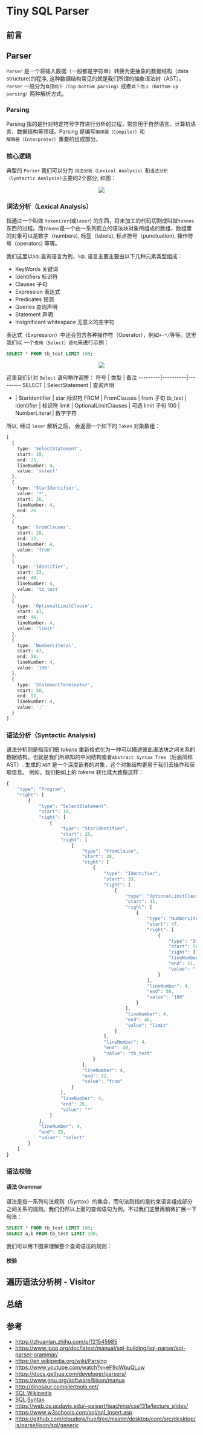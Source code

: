 # Tiny SQL Parser

## 前言

## Parser

`Parser` 是一个将输入数据（一般都是字符串）转换为更抽象的数据结构（data structure)的程序, 这种数据结构常见的就是我们所谓的抽象语法树（AST）。 `Parser` 一般分为`自顶向下（Top-bottom parsing）`或者`自下而上（Bottom-up parsing）`两种解析方式。

### Parsing

Parsing 指的是针对特定符号字符进行分析的过程，常应用于自然语言、计算机语言、数据结构等领域。Parsing 是编写`编译器（Compiler）`和`解释器（Interpreter）`重要的组成部分。

### 核心逻辑

典型的 `Parser` 我们可以分为 `词法分析（Lexical Analysis）`和`语法分析（Syntactic Analysis)`主要的2个部分, 如图：

<p align="center"><img src="./img/process.svg" /></p>

### 词法分析（Lexical Analysis）

指通过一个叫做 `tokenizer`(或`lexer`) 的东西，将未加工的代码切割成叫做`tokens`东西的过程。而`tokens`是一个由一系列孤立的语法块对象所组成的数组，数组里的对象可以是数字（numbers),
标签（labels), 标点符号（punctuation), 操作符号（operators) 等等。

我们这里以`SQL`查询语言为例，`SQL` 语言主要主要由以下几种元素类型组成：

- KeyWords 关键词
- Identifiers 标识符
- Clauses 子句
- Expression 表达式
- Predicates 预测
- Queries 查询声明
- Statement 声明
- Insignificant whitespace 无意义的空字符

表达式（Expression）中还会包含各种操作符（Operator），例如`+-*/`等等。这里我们以
一个`查询（Select）语句`来进行示例：

```sql
SELECT * FROM tb_test LIMIT 100;
```

<p align="center"><img src="./img/tokenizer.svg" /></p>

这里我们针对 `Select` 语句稍作调整：
符号 | 类型 | 备注
---------|----------|---------
 SELECT | SelectStatement | 查询声明
 * | StarIdentifier | star 标识符
 FROM | FromClauses | from 子句
 tb_test | Identifier | 标识符
 limit | OptionalLimitClauses | 可选 limit 子句
 100 | NumberLiteral | 数字字符

所以, 经过 `lexer` 解析之后， 会返回一个如下的 `Token` 对象数组：

```typescript
[
  {
    type: 'SelectStatement',
    start: 19,
    end: 25,
    lineNumber: 4,
    value: 'select'
  },
  {
    type: 'StarIdentifier',
    value: '*',
    start: 26,
    lineNumber: 4,
    end: 26
  },
  {
    type: 'FromClauses',
    start: 28,
    end: 32,
    lineNumber: 4,
    value: 'from'
  },
  {
    type: 'Identifier',
    start: 33,
    end: 40,
    lineNumber: 4,
    value: 'tb_test'
  },
  {
    type: 'OptionalLimitClause',
    start: 41,
    end: 46,
    lineNumber: 4,
    value: 'limit'
  },
  {
    type: 'NumberLiteral',
    start: 47,
    end: 50,
    lineNumber: 4,
    value: '100'
  },
  {
    type: 'StatementTerminator',
    start: 50,
    end: 51,
    lineNumber: 4,
    value: ';'
  }
]
```

### 语法分析（Syntactic Analysis)

语法分析则是指我们把 *tokens* 重新格式化为一种可以描述彼此语法块之间关系的数据结构。也就是我们所熟知的中间结构或者`Abstract Syntax Tree`（后面简称AST）. 生成的 `AST` 是一个深度嵌套的对象，这个对象结构更易于我们去操作和获取信息。 例如，我们把如上的 *tokens* 转化成大致像这样：

```javascript
{
    "type": "Program",
    "right": [
        {
            "type": "SelectStatement",
            "start": 19,
            "right": [
                {
                    "type": "StarIdentifier",
                    "start": 26,
                    "right": [
                        {
                            "type": "FromClause",
                            "start": 28,
                            "right": [
                                {
                                    "type": "Identifier",
                                    "start": 33,
                                    "right": [
                                        {
                                            "type": "OptionalLimitClause",
                                            "start": 41,
                                            "right": [
                                                {
                                                    "type": "NumberLiteral",
                                                    "start": 47,
                                                    "right": [
                                                        {
                                                            "type": "StatementTerminator",
                                                            "start": 50,
                                                            "right": [],
                                                            "lineNumber": 4,
                                                            "end": 51,
                                                            "value": ";"
                                                        }
                                                    ],
                                                    "lineNumber": 4,
                                                    "end": 50,
                                                    "value": "100"
                                                }
                                            ],
                                            "lineNumber": 4,
                                            "end": 46,
                                            "value": "limit"
                                        }
                                    ],
                                    "lineNumber": 4,
                                    "end": 40,
                                    "value": "tb_test"
                                }
                            ],
                            "lineNumber": 4,
                            "end": 32,
                            "value": "from"
                        }
                    ],
                    "lineNumber": 4,
                    "end": 26,
                    "value": "*"
                }
            ],
            "lineNumber": 4,
            "end": 25,
            "value": "select"
        }
    ]
}
```

### 语法校验

#### 语法 Grammar

语法是指一系列句法规则（Syntax）的集合，而句法则指的是约束语言组成部分之间关系的规则。我们仍然以上面的查询语句为例，不过我们这里再稍微扩展一下句法：

```sql
SELECT * FROM tb_test LIMIT 100;
SELECT a,b FROM tb_test LIMIT 100;
```

我们可以用下图来理解整个查询语法的规则：

#### 校验

## 遍历语法分析树 - Visitor

## 总结

## 参考

- <https://zhuanlan.zhihu.com/p/121545985>
- <https://www.jooq.org/doc/latest/manual/sql-building/sql-parser/sql-parser-grammar/>
- <https://en.wikipedia.org/wiki/Parsing>
- <https://www.youtube.com/watch?v=eF9qWbuQLuw>
- <https://docs.gethue.com/developer/parsers/>
- <https://www.gnu.org/software/bison/manua>
- <http://dinosaur.compilertools.net/>
- [SQL Wikipedia](https://en.wikipedia.org/wiki/SQL#:~:text=SQL%20was%20adopted%20as%20a,32%2C%20Data%20management%20and%20interchange.&text=First%20formalized%20by%20ANSI.)
- [SQL Syntax](https://en.wikipedia.org/wiki/SQL_syntax)
- <https://web.cs.ucdavis.edu/~peisert/teaching/cse131a/lecture_slides/>
- <https://www.w3schools.com/sql/sql_insert.asp>
- <https://github.com/cloudera/hue/tree/master/desktop/core/src/desktop/js/parse/jison/sql/generic>
